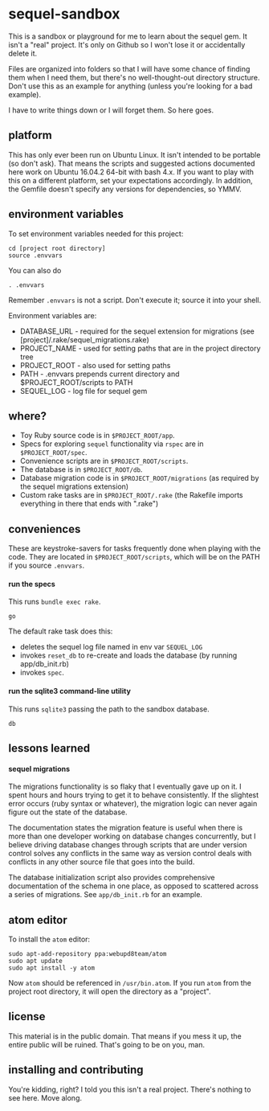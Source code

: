 # sequel-sandbox

This is a sandbox or playground for me to learn about the sequel gem. It isn't a "real" project. It's only on Github so I won't lose it or accidentally delete it.

Files are organized into folders so that I will have some chance of finding them when I need them, but there's no well-thought-out directory structure. Don't use this as an example for anything (unless you're looking for a bad example).

I have to write things down or I will forget them. So here goes.

## platform

This has only ever been run on Ubuntu Linux. It isn't intended to be portable (so don't ask). That means the scripts and suggested actions documented here work on Ubuntu 16.04.2 64-bit with bash 4.x. If you want to play with this on a different platform, set your expectations accordingly. In addition, the Gemfile doesn't specify any versions for dependencies, so YMMV.

## environment variables

To set environment variables needed for this project:

```shell
cd [project root directory]
source .envvars
```

You can also do

```shell
. .envvars
```

Remember ```.envvars``` is not a script. Don't execute it; source it into your shell.

Environment variables are:

* DATABASE_URL - required for the sequel extension for migrations (see [project]/.rake/sequel_migrations.rake)
* PROJECT_NAME - used for setting paths that are in the project directory tree
* PROJECT_ROOT - also used for setting paths
* PATH - .envvars prepends current directory and $PROJECT_ROOT/scripts to PATH
* SEQUEL_LOG - log file for sequel gem


## where?

* Toy Ruby source code is in ```$PROJECT_ROOT/app```.
* Specs for exploring ```sequel``` functionality via ```rspec``` are in ```$PROJECT_ROOT/spec```.
* Convenience scripts are in ```$PROJECT_ROOT/scripts```.
* The database is in ```$PROJECT_ROOT/db```.
* Database migration code is in ```$PROJECT_ROOT/migrations``` (as required by the sequel migrations extension)
* Custom rake tasks are in ```$PROJECT_ROOT/.rake``` (the Rakefile imports everything in there that ends with ".rake")


## conveniences

These are keystroke-savers for tasks frequently done when playing with the code. They are located in ```$PROJECT_ROOT/scripts```, which will be on the PATH if you source ```.envvars```.

#### run the specs

This runs ```bundle exec rake```.

```shell
go
```

The default rake task does this:

* deletes the sequel log file named in env var ```SEQUEL_LOG```
* invokes ```reset_db``` to re-create and loads the database (by running app/db_init.rb)
* invokes ```spec```.

#### run the sqlite3 command-line utility

This runs ```sqlite3``` passing the path to the sandbox database.

```shell
db
```

## lessons learned

#### sequel migrations

The migrations functionality is so flaky that I eventually gave up on it. I spent hours and hours trying to get it to behave consistently. If the slightest error occurs (ruby syntax or whatever), the migration logic can never again figure out the state of the database.

The documentation states the migration feature is useful when there is more than one developer working on database changes concurrently, but I believe driving database changes through scripts that are under version control solves any conflicts in the same way as version control deals with conflicts in any other source file that goes into the build.

The database initialization script also provides comprehensive documentation of the schema in one place, as opposed to scattered across a series of migrations. See ```app/db_init.rb``` for an example.

## atom editor

To install the ```atom``` editor:

```shell
sudo apt-add-repository ppa:webupd8team/atom
sudo apt update
sudo apt install -y atom
```

Now ```atom``` should be referenced in ```/usr/bin.atom```. If you run ```atom``` from the project root directory, it will open the directory as a "project".

## license

This material is in the public domain. That means if you mess it up, the entire public will be ruined. That's going to be on you, man.

## installing and contributing

You're kidding, right? I told you this isn't a real project. There's nothing to see here. Move along.
